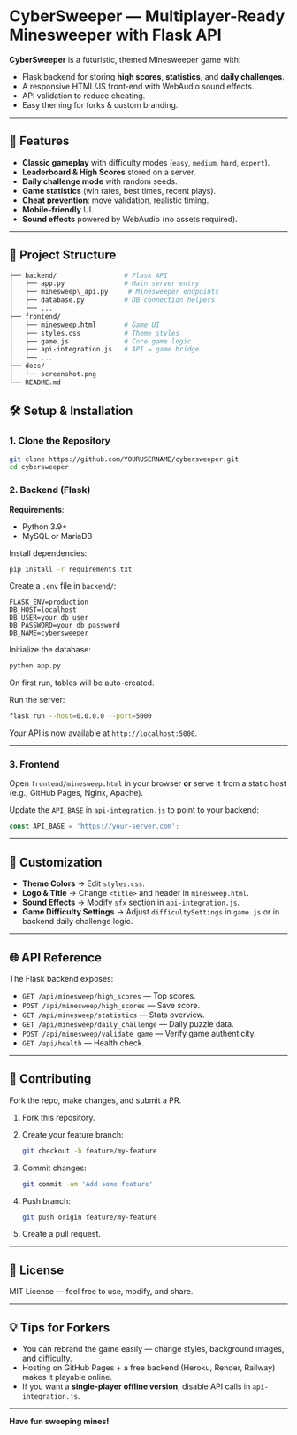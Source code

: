 # CyberSweeper — Multiplayer-Ready Minesweeper with Flask API

**CyberSweeper** is a futuristic, themed Minesweeper game with:
- Flask backend for storing **high scores**, **statistics**, and **daily challenges**.
- A responsive HTML/JS front-end with WebAudio sound effects.
- API validation to reduce cheating.
- Easy theming for forks & custom branding.

---

## 🚀 Features
- **Classic gameplay** with difficulty modes (`easy`, `medium`, `hard`, `expert`).
- **Leaderboard & High Scores** stored on a server.
- **Daily challenge mode** with random seeds.
- **Game statistics** (win rates, best times, recent plays).
- **Cheat prevention**: move validation, realistic timing.
- **Mobile-friendly** UI.
- **Sound effects** powered by WebAudio (no assets required).

---

## 📂 Project Structure

```bash
├── backend/                 # Flask API
│   ├── app.py               # Main server entry
│   ├── minesweep\_api.py     # Minesweeper endpoints
│   ├── database.py          # DB connection helpers
│   └── ...
├── frontend/
│   ├── minesweep.html       # Game UI
│   ├── styles.css           # Theme styles
│   ├── game.js              # Core game logic
│   ├── api-integration.js   # API ↔ game bridge
│   └── ...
├── docs/
│   └── screenshot.png
└── README.md
````


## 🛠️ Setup & Installation

### 1. Clone the Repository
```bash
git clone https://github.com/YOURUSERNAME/cybersweeper.git
cd cybersweeper
````

### 2. Backend (Flask)

**Requirements**:

* Python 3.9+
* MySQL or MariaDB

Install dependencies:

```bash
pip install -r requirements.txt
```

Create a `.env` file in `backend/`:

```env
FLASK_ENV=production
DB_HOST=localhost
DB_USER=your_db_user
DB_PASSWORD=your_db_password
DB_NAME=cybersweeper
```

Initialize the database:

```bash
python app.py
```

On first run, tables will be auto-created.

Run the server:

```bash
flask run --host=0.0.0.0 --port=5000
```

Your API is now available at `http://localhost:5000`.

---

### 3. Frontend

Open `frontend/minesweep.html` in your browser **or** serve it from a static host (e.g., GitHub Pages, Nginx, Apache).

Update the `API_BASE` in `api-integration.js` to point to your backend:

```js
const API_BASE = 'https://your-server.com';
```

---

## 🔧 Customization

* **Theme Colors** → Edit `styles.css`.
* **Logo & Title** → Change `<title>` and header in `minesweep.html`.
* **Sound Effects** → Modify `sfx` section in `api-integration.js`.
* **Game Difficulty Settings** → Adjust `difficultySettings` in `game.js` or in backend daily challenge logic.

---

## 🌐 API Reference

The Flask backend exposes:

* `GET /api/minesweep/high_scores` — Top scores.
* `POST /api/minesweep/high_scores` — Save score.
* `GET /api/minesweep/statistics` — Stats overview.
* `GET /api/minesweep/daily_challenge` — Daily puzzle data.
* `POST /api/minesweep/validate_game` — Verify game authenticity.
* `GET /api/health` — Health check.


---

## 🤝 Contributing

Fork the repo, make changes, and submit a PR.

1. Fork this repository.
2. Create your feature branch:

   ```bash
   git checkout -b feature/my-feature
   ```
3. Commit changes:

   ```bash
   git commit -am 'Add some feature'
   ```
4. Push branch:

   ```bash
   git push origin feature/my-feature
   ```
5. Create a pull request.

---

## 📜 License

MIT License — feel free to use, modify, and share.

---

## 💡 Tips for Forkers

* You can rebrand the game easily — change styles, background images, and difficulty.
* Hosting on GitHub Pages + a free backend (Heroku, Render, Railway) makes it playable online.
* If you want a **single-player offline version**, disable API calls in `api-integration.js`.

---

**Have fun sweeping mines!**

```
